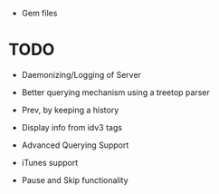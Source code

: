 * Gem files

TODO
====

* Daemonizing/Logging of Server

* Better querying mechanism using a treetop parser

* Prev, by keeping a history

* Display info from idv3 tags

* Advanced Querying Support

* iTunes support

* Pause and Skip functionality

